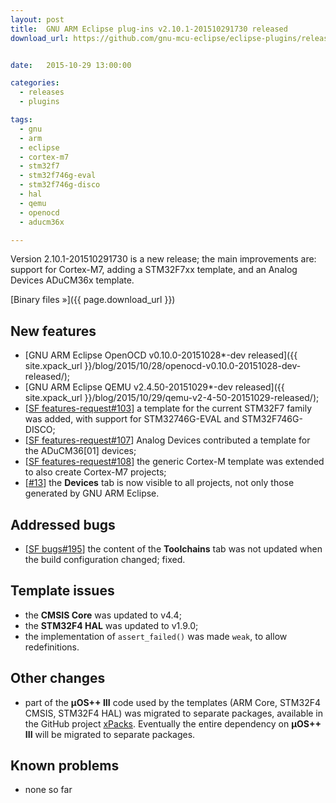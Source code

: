 ```yaml
---
layout: post
title:  GNU ARM Eclipse plug-ins v2.10.1-201510291730 released
download_url: https://github.com/gnu-mcu-eclipse/eclipse-plugins/releases/tag/v2.10.1-201510291730


date:   2015-10-29 13:00:00

categories:
  - releases
  - plugins

tags:
  - gnu
  - arm
  - eclipse
  - cortex-m7
  - stm32f7
  - stm32f746g-eval
  - stm32f746g-disco
  - hal
  - qemu
  - openocd
  - aducm36x

---
```


Version 2.10.1-201510291730 is a new release; the main improvements are: support for Cortex-M7, adding a STM32F7xx template, and an Analog Devices ADuCM36x template.

[Binary files »]({{ page.download_url }})

## New features

- [GNU ARM Eclipse OpenOCD v0.10.0-20151028*-dev released]({{ site.xpack_url }}/blog/2015/10/28/openocd-v0.10.0-20151028-dev-released/);
- [GNU ARM Eclipse QEMU v2.4.50-20151029*-dev released]({{ site.xpack_url }}/blog/2015/10/29/qemu-v2-4-50-20151029-released/);
-  [[SF features-request#103](https://sourceforge.net/p/gnuarmeclipse/feature-requests/103/)] a template for the current STM32F7 family was added, with support for STM32746G-EVAL and STM32F746G-DISCO;
- [[SF features-request#107](https://sourceforge.net/p/gnuarmeclipse/feature-requests/107/)] Analog Devices contributed a template for the ADuCM36[01] devices;
- [[SF features-request#108](https://sourceforge.net/p/gnuarmeclipse/feature-requests/108/)] the generic Cortex-M template was extended to also create Cortex-M7 projects;
- [[#13](https://github.com/gnu-mcu-eclipse/eclipse-plugins/issues/13)] the **Devices** tab is now visible to all projects, not only those generated by GNU ARM Eclipse.

## Addressed bugs

- [[SF bugs#195](https://sourceforge.net/p/gnuarmeclipse/bugs/195/)] the content of the **Toolchains** tab was not updated when the build configuration changed; fixed.

## Template issues

- the **CMSIS Core** was updated to v4.4;
- the **STM32F4 HAL** was updated to v1.9.0;
- the implementation of `assert_failed()` was made `weak`, to allow redefinitions.

## Other changes

- part of the **µOS++ III** code used by the templates (ARM Core, STM32F4 CMSIS, STM32F4 HAL) was migrated to separate packages, available in the GitHub project [xPacks](https://github.com/xpacks). Eventually the entire dependency on **µOS++ III** will be migrated to separate packages.

## Known problems

- none so far
